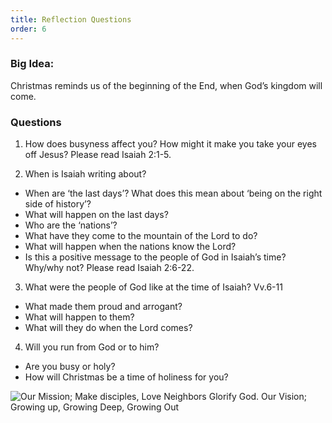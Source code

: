 ```yaml
---
title: Reflection Questions
order: 6
---
```


### Big Idea: 
Christmas reminds us of the beginning of the End, when God’s kingdom will come.   

### Questions
1. How does busyness affect you? How might it make you take your eyes off Jesus? 
Please read Isaiah 2:1-5. 

2. When is Isaiah writing about?
 - When are ‘the last days’? What does this mean about ‘being on the right side of history’? 
 - What will happen on the last days? 
 - Who are the ‘nations’? 
 - What have they come to the mountain of the Lord to do? 
 - What will happen when the nations know the Lord? 
 - Is this a positive message to the people of God in Isaiah’s time? Why/why not? 
Please read Isaiah 2:6-22.

3.  What were the people of God like at the time of Isaiah? Vv.6-11
 - What made them proud and arrogant? 
 - What will happen to them? 
 - What will they do when the Lord comes? 

4. Will you run from God or to him? 
 - Are you busy or holy? 
 - How will Christmas be a time of holiness for you? 




![Our Mission; Make disciples, Love Neighbors Glorify God. Our Vision; Growing up, Growing Deep, Growing Out](https://raw.githubusercontent.com/stgeorgeshurstville/bulletin/main/images/upload.JPG)
